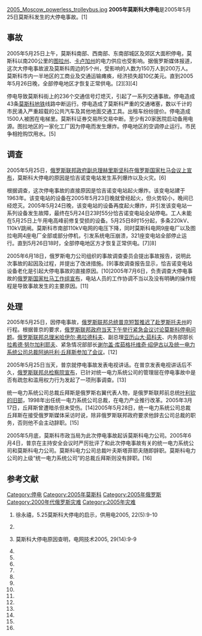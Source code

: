 [2005_Moscow_powerless_trolleybus.jpg](https://zh.wikipedia.org/wiki/File:2005_Moscow_powerless_trolleybus.jpg "fig:2005_Moscow_powerless_trolleybus.jpg") **2005年莫斯科大停电**是2005年5月25日莫斯科发生的大停电事故。\[1\]

## 事故

2005年5月25日上午，莫斯科南部、西南部、东南部城区及郊区大面积停电，莫斯科以南200公里的[图拉州](../Page/图拉州.md "wikilink")、[卡卢加州](../Page/卡卢加州.md "wikilink")的电力供应也受影响。据俄罗斯媒体报道，这次大停电事故波及莫斯科周边的5个州，受影响的人数为150万人到200万人。莫斯科市内一半地区的工商业及交通运输瘫痪，经济损失超10亿美元。直到2005年5月26日晚，全部停电地区才恢复正常供电。\[2\]\[3\]\[4\]

停电导致莫斯科街上的236个交通信号灯熄灭，引起了一系列交通事故。停电造成43条[莫斯科地铁](../Page/莫斯科地铁.md "wikilink")线路中断运行。停电造成了莫斯科严重的交通堵塞，数以千计的市民涌入严重超载的公共汽车及其他地面交通工具。出租车纷纷提价。停电造成1500人被困在电梯里。莫斯科证券交易所交易中断。至少有20家医院启动备用电源。图拉地区的一家化工厂因为停电而发生爆炸。停电地区的空调停止运行。市民争相抢购饮用水。\[5\]

## 调查

2005年5月25日，[俄罗斯联邦政府副总理](https://zh.wikipedia.org/wiki/俄罗斯联邦政府 "wikilink")[赫里斯坚科在](../Page/维克托·鲍里索维奇·赫里斯坚科.md "wikilink")[俄罗斯国家杜马会议上宣布](https://zh.wikipedia.org/wiki/俄罗斯国家杜马 "wikilink")，莫斯科大停电的原因是恰吉诺变电站发生系列爆炸以及火灾。\[6\]

根据调查，这次停电事故的直接原因是恰吉诺变电站起火爆炸。该变电站建于1963年。该变电站的设备在2005年5月23日晚就曾经起火，但火势较小，晚间已经熄灭。2005年5月24日晚，该变电站的设备再度起火爆炸，并引发该变电站一系列设备发生故障，最终在5月24日23时55分恰吉诺变电站全站停电。工人未能在5月25日上午用电高峰前修复受损的设备。5月25日8时15分起，多条220kV、110kV跳闸。莫斯科市南部110kV电网的电压下降，同时莫斯科电网9座电厂以及图拉电网4座电厂全部或部分停机，引发系统电压崩溃，321座变电站全部停止运行。直到5月26日18时，全部停电地区方才恢复正常供电。\[7\]\[8\]

2005年6月18日，俄罗斯电力公司组织的事故调查委员会提出事故报告，说明此次事故的起因及过程，并提出了改进措施。\[9\]事故调查报告显示，恰吉诺变电站设备老化是引起大停电事故的直接原因。\[10\]2005年7月6日，负责调查大停电事故的[俄罗斯国家杜马工作组宣布](https://zh.wikipedia.org/wiki/俄罗斯国家杜马 "wikilink")，电站人员的工作协调不当以及没有明确的操作规程是导致事故发生的主要原因。\[11\]

## 处理

2005年5月25日，因停电事故，[俄罗斯联邦总统](https://zh.wikipedia.org/wiki/俄罗斯联邦总统 "wikilink")[普京短暂推迟了赴](https://zh.wikipedia.org/wiki/普京 "wikilink")[罗斯托夫州](../Page/罗斯托夫州.md "wikilink")的行程。根据普京的要求，[俄罗斯联邦政府当天下午举行紧急会议讨论莫斯科停电问题](https://zh.wikipedia.org/wiki/俄罗斯联邦政府 "wikilink")。[俄罗斯联邦总理](../Page/俄罗斯总理.md "wikilink")[米哈伊尔·弗拉德科夫](https://zh.wikipedia.org/wiki/米哈伊尔·弗拉德科夫 "wikilink")、副总理[亚历山大·茹科夫](https://zh.wikipedia.org/wiki/亚历山大·茹科夫 "wikilink")、内务部部长[拉希德·努尔加利耶夫](https://zh.wikipedia.org/wiki/拉希德·努尔加利耶夫 "wikilink")、紧急情况部部长[谢尔盖·库茹格托维奇·绍伊古以及](https://zh.wikipedia.org/wiki/谢尔盖·库茹格托维奇·绍伊古 "wikilink")[统一电力系统公司总裁](https://zh.wikipedia.org/wiki/俄罗斯统一电力系统股份公司 "wikilink")[阿纳托利·丘拜斯参加了会议](https://zh.wikipedia.org/wiki/阿纳托利·丘拜斯 "wikilink")。\[12\]

2005年5月25日当天，普京就停电事故发表电视讲话。在普京发表电视讲话后不久，[俄罗斯联邦总检察院宣布](https://zh.wikipedia.org/wiki/俄罗斯联邦总检察院 "wikilink")，已针对统一电力系统公司的管理层在停电事故中是否有疏忽和滥用权力行为发起了一项刑事调查。\[13\]

统一电力系统公司总裁丘拜斯是俄罗斯右翼代表人物，是俄罗斯联邦前总统[叶利钦的旧部](https://zh.wikipedia.org/wiki/叶利钦 "wikilink")，1998年出任统一电力系统公司总裁，在电力产业推行改革。2005年3月17日，丘拜斯曾遭暗杀但未受伤。\[14\]2005年5月28日，统一电力系统公司总裁丘拜斯在接受俄罗斯媒体采访时说，除非俄罗斯联邦政府要求他辞去公司总裁的职务，否则他不会主动辞职。\[15\]

2005年5月底，莫斯科市政当局为此次停电事故起诉莫斯科电力公司。2005年6月4日，普京在主持安全会议时严厉批评了和此次停电事故有关的统一电力系统公司和莫斯科电力公司。莫斯科电力公司总裁叶夫斯塔菲耶夫随即辞职。莫斯科电力公司的上级“统一电力系统公司”的总裁丘拜斯则没有辞职。\[16\]

## 参考文献

[Category:停电](https://zh.wikipedia.org/wiki/Category:停电 "wikilink") [Category:2005年莫斯科](https://zh.wikipedia.org/wiki/Category:2005年莫斯科 "wikilink") [Category:2005年俄罗斯](https://zh.wikipedia.org/wiki/Category:2005年俄罗斯 "wikilink") [Category:2000年代俄罗斯灾难](https://zh.wikipedia.org/wiki/Category:2000年代俄罗斯灾难 "wikilink") [Category:2005年灾难](https://zh.wikipedia.org/wiki/Category:2005年灾难 "wikilink")

1.  徐永禧，5.25莫斯科大停电的启示，供用电2005, 22(5):9-10

2.
3.  莫斯科大停电原因查明，电网技术2005, 29(14):9-9

4.

5.
6.

7.

8.
9.
10.
11.
12.
13.
14.
15.

16.